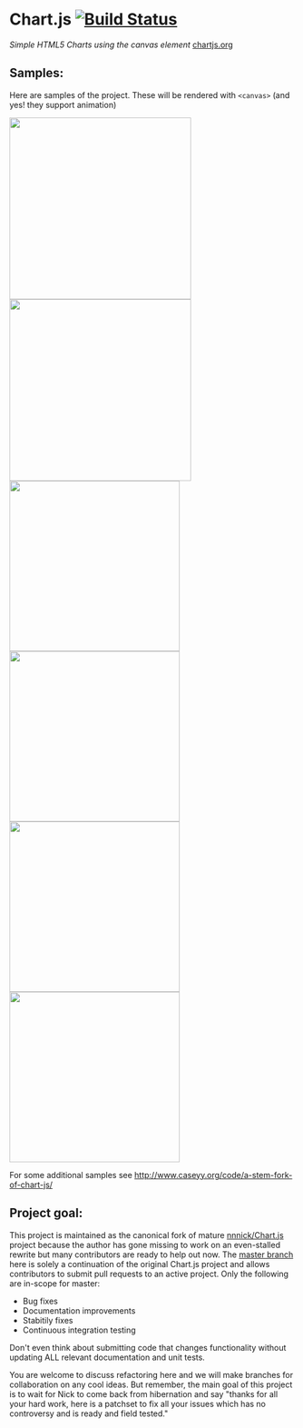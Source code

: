 Chart.js [![Build Status](https://travis-ci.org/fulldecent/Chart.js.svg?branch=master)](https://travis-ci.org/fulldecent/Chart.js)
=======
*Simple HTML5 Charts using the canvas element* [chartjs.org](http://www.chartjs.org)

Samples:
--------------------
Here are samples of the project. These will be rendered with `<canvas>` (and yes! they support animation)

<a href="http://imgur.com/F0hp5fl"><img src="http://i.imgur.com/F0hp5fl.gif" width=320 /></a>
<a href="http://imgur.com/OLFRJTN"><img src="http://i.imgur.com/OLFRJTN.gif" width=320 /></a>
<a href="http://imgur.com/ffOZApy"><img src="http://i.imgur.com/ffOZApy.gif" width=300 /></a>
<a href="http://imgur.com/g06MZff"><img src="http://i.imgur.com/g06MZff.gif" width=300 /></a>
<a href="http://imgur.com/RUADCOJ"><img src="http://i.imgur.com/RUADCOJ.gif" width=300 /></a>
<a href="http://imgur.com/OPNAB1L"><img src="http://i.imgur.com/OPNAB1L.gif" width=300 /></a>


For some additional samples see http://www.caseyy.org/code/a-stem-fork-of-chart-js/

Project goal:
--------------------
This project is maintained as the canonical fork of mature <a href="https://github.com/nnnick/Chart.js">nnnick/Chart.js</a> project because the author has gone missing to work on an even-stalled rewrite but many contributors are ready to help out now. The <a href="https://github.com/fulldecent/Chart.js/tree/master">master branch</a> here is solely a continuation of the original Chart.js project and allows contributors to submit pull requests to an active project. Only the following are in-scope for master:

 * Bug fixes
 * Documentation improvements
 * Stabitily fixes
 * Continuous integration testing

Don't even think about submitting code that changes functionality without updating ALL relevant documentation and unit tests.

You are welcome to discuss refactoring here and we will make branches for collaboration on any cool ideas. But remember, the main goal of this project is to wait for Nick to come back from hibernation and say "thanks for all your hard work, here is a patchset to fix all your issues which has no controversy and is ready and field tested."
